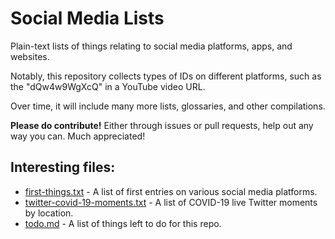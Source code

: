 # Social Media Lists
Plain-text lists of things relating to social media platforms, apps, and websites.

Notably, this repository collects types of IDs on different platforms, such as the "dQw4w9WgXcQ" in a YouTube video URL.

Over time, it will include many more lists, glossaries, and other compilations.

**Please do contribute!** Either through issues or pull requests, help out any way you can. Much appreciated!

## Interesting files:
* [first-things.txt](first-things.txt) - A list of first entries on various social media platforms.
* [twitter-covid-19-moments.txt](twitter/twitter-covid-19-moments.txt) - A list of COVID-19 live Twitter moments by location.
* [todo.md](todo.md) - A list of things left to do for this repo.
